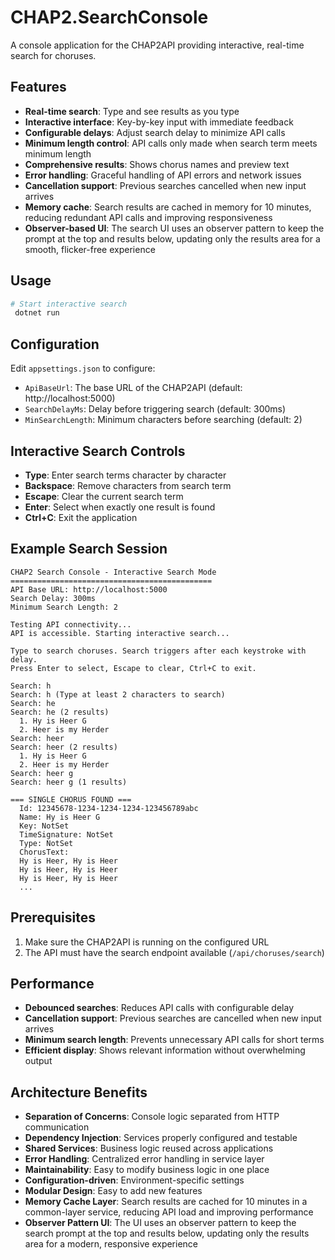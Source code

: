 # CHAP2.SearchConsole

A console application for the CHAP2API providing interactive, real-time search for choruses.

## Features

- **Real-time search**: Type and see results as you type
- **Interactive interface**: Key-by-key input with immediate feedback
- **Configurable delays**: Adjust search delay to minimize API calls
- **Minimum length control**: API calls only made when search term meets minimum length
- **Comprehensive results**: Shows chorus names and preview text
- **Error handling**: Graceful handling of API errors and network issues
- **Cancellation support**: Previous searches cancelled when new input arrives
- **Memory cache**: Search results are cached in memory for 10 minutes, reducing redundant API calls and improving responsiveness
- **Observer-based UI**: The search UI uses an observer pattern to keep the prompt at the top and results below, updating only the results area for a smooth, flicker-free experience

## Usage

```bash
# Start interactive search
 dotnet run
```

## Configuration

Edit `appsettings.json` to configure:

- `ApiBaseUrl`: The base URL of the CHAP2API (default: http://localhost:5000)
- `SearchDelayMs`: Delay before triggering search (default: 300ms)
- `MinSearchLength`: Minimum characters before searching (default: 2)

## Interactive Search Controls

- **Type**: Enter search terms character by character
- **Backspace**: Remove characters from search term
- **Escape**: Clear the current search term
- **Enter**: Select when exactly one result is found
- **Ctrl+C**: Exit the application

## Example Search Session

```
CHAP2 Search Console - Interactive Search Mode
=============================================
API Base URL: http://localhost:5000
Search Delay: 300ms
Minimum Search Length: 2

Testing API connectivity...
API is accessible. Starting interactive search...

Type to search choruses. Search triggers after each keystroke with delay.
Press Enter to select, Escape to clear, Ctrl+C to exit.

Search: h
Search: h (Type at least 2 characters to search)
Search: he
Search: he (2 results)
  1. Hy is Heer G
  2. Heer is my Herder
Search: heer
Search: heer (2 results)
  1. Hy is Heer G
  2. Heer is my Herder
Search: heer g
Search: heer g (1 results)

=== SINGLE CHORUS FOUND ===
  Id: 12345678-1234-1234-1234-123456789abc
  Name: Hy is Heer G
  Key: NotSet
  TimeSignature: NotSet
  Type: NotSet
  ChorusText:
  Hy is Heer, Hy is Heer
  Hy is Heer, Hy is Heer
  Hy is Heer, Hy is Heer
  ...
```

## Prerequisites

1. Make sure the CHAP2API is running on the configured URL
2. The API must have the search endpoint available (`/api/choruses/search`)

## Performance

- **Debounced searches**: Reduces API calls with configurable delay
- **Cancellation support**: Previous searches are cancelled when new input arrives
- **Minimum search length**: Prevents unnecessary API calls for short terms
- **Efficient display**: Shows relevant information without overwhelming output

## Architecture Benefits

- **Separation of Concerns**: Console logic separated from HTTP communication
- **Dependency Injection**: Services properly configured and testable
- **Shared Services**: Business logic reused across applications
- **Error Handling**: Centralized error handling in service layer
- **Maintainability**: Easy to modify business logic in one place
- **Configuration-driven**: Environment-specific settings
- **Modular Design**: Easy to add new features
- **Memory Cache Layer**: Search results are cached for 10 minutes in a common-layer service, reducing API load and improving performance
- **Observer Pattern UI**: The UI uses an observer pattern to keep the search prompt at the top and results below, updating only the results area for a modern, responsive experience 